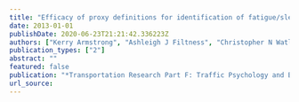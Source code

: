 ```yaml
---
title: "Efficacy of proxy definitions for identification of fatigue/sleep-related crashes: An Australian evaluation"
date: 2013-01-01
publishDate: 2020-06-23T21:21:42.336223Z
authors: ["Kerry Armstrong", "Ashleigh J Filtness", "Christopher N Watling", "Peter Barraclough", "Narelle Haworth"]
publication_types: ["2"]
abstract: ""
featured: false
publication: "*Transportation Research Part F: Traffic Psychology and Behaviour*"
url_source:
---
```


